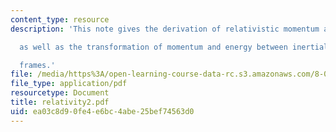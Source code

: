 ```yaml
---
content_type: resource
description: 'This note gives the derivation of relativistic momentum and energy,

  as well as the transformation of momentum and energy between inertial

  frames.'
file: /media/https%3A/open-learning-course-data-rc.s3.amazonaws.com/8-022-physics-ii-electricity-and-magnetism-fall-2004/ea03c8d90fe4e6bc4abe25bef74563d0_relativity2.pdf
file_type: application/pdf
resourcetype: Document
title: relativity2.pdf
uid: ea03c8d9-0fe4-e6bc-4abe-25bef74563d0
---
```

